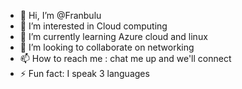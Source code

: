 - 👋 Hi, I’m @Franbulu
- 👀 I’m interested in Cloud computing
- 🌱 I’m currently learning Azure cloud and linux
- 💞️ I’m looking to collaborate on networking
- 📫 How to reach me : chat me up and we'll connect
- ⚡ Fun fact: I speak 3 languages

<!---
Franbulu/Franbulu is a ✨ special ✨ repository because its `README.md` (this file) appears on your GitHub profile.
You can click the Preview link to take a look at your changes.
--->
